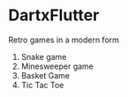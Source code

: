# DartxFlutter
Retro games in a modern form
1) Snake game
2) Minesweeper game
3) Basket Game
4) Tic Tac Toe
